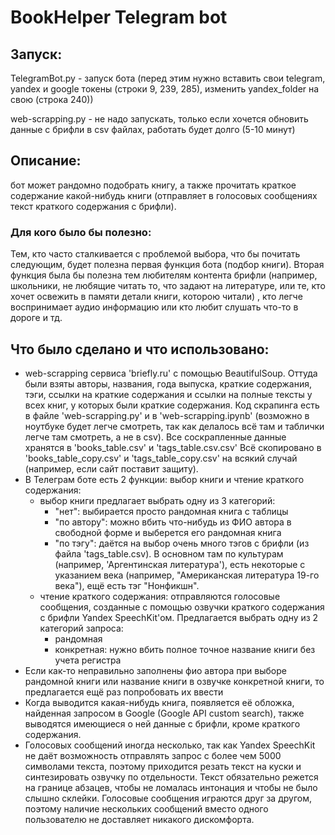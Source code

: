 # BookHelper Telegram bot

<h2>Запуск:</h2> TelegramBot.py - запуск бота (перед этим нужно вставить свои telegram, yandex и google токены (строки 9, 239, 285), изменить yandex_folder на свою (строка 240))

web-scrapping.py - не надо запускать, только если хочется обновить данные с брифли в csv файлах, работать будет долго (5-10 минут)

<h2>Описание:</h2> бот может рандомно подобрать книгу, а также прочитать краткое содержание какой-нибудь книги (отправляет в голосовых сообщениях текст краткого содержания с брифли).
<h3>Для кого было бы полезно:</h3> Тем, кто часто сталкивается с проблемой выбора, что бы почитать следующим, будет полезна первая функция бота (подбор книги).
Вторая функция была бы полезна тем любителям контента брифли (например, школьники, не любящие читать то, что задают на литературе, или те, кто хочет освежить в памяти детали книги, которою читали) , кто легче воспринимает аудио информацию или кто любит слушать что-то в дороге и тд.

<h2>Что было сделано и что использовано:</h2>

 * web-scrapping сервиса 'briefly.ru' с помощью BeautifulSoup. Оттуда были взяты авторы, названия, года выпуска, краткие содержания, тэги, ссылки на краткие содержания и ссылки на полные тексты у всех книг, у которых были краткие содержания. Код скрапинга есть в файле 'web-scrapping.py' и в 'web-scrapping.ipynb' (возможно в ноутбуке будет легче смотреть, так как делалось всё там и таблички легче там смотреть, а не в csv). Все соскрапленные данные хранятся в 'books_table.csv' и 'tags_table.csv.csv' Всё скопировано в 'books_table_copy.csv' и 'tags_table_copy.csv' на всякий случай (например, если сайт поставит защиту).
 * В Телеграм боте есть 2 функции: выбор книги и чтение краткого содержания:
    * выбор книги предлагает выбрать одну из 3 категорий:
        * "нет": выбирается просто рандомная книга с таблицы
        * "по автору": можно вбить что-нибудь из ФИО автора в свободной форме и выберется его рандомная книга
        * "по тэгу": даётся на выбор очень много тэгов с брифли (из файла 'tags_table.csv). В основном там по культурам (например, 'Аргентинская литература'), есть некоторые с указанием века (например, "Американская литература 19-го века"), ещё есть тэг "Нонфикшн".
    * чтение краткого содержания: отправляются голосовые сообщения, созданные с помощью озвучки краткого содержания с брифли Yandex SpeechKit'ом. Предлагается выбрать одну из 2 категорий запроса:
        * рандомная
        * конкретная: нужно вбить полное точное название книги без учета регистра
* Если как-то неправильно заполнены фио автора при выборе рандомной книги или название книги в озвучке конкретной книги, то предлагается ещё раз попробовать их ввести
* Когда выводится какая-нибудь книга, появляется её обложка, найденная запросом в Google (Google API custom search), также выводятся имеющиеся о ней данные с брифли, кроме краткого содержания.
* Голосовых сообщений иногда несколько, так как Yandex SpeechKit не даёт возможность отправлять запрос с более чем 5000 символами текста, поэтому приходится резать текст на куски и синтезировать озвучку по отдельности. Текст обязательно режется на границе абзацев, чтобы не ломалась интонация и чтобы не было слышно склейки. Голосовые сообщения играются друг за другом, поэтому наличие нескольких сообщений вместо одного пользователю не доставляет никакого дискомфорта.
